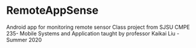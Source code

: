 # RemoteAppSense
Android app for monitoring remote sensor 
Class project from SJSU CMPE 235- Mobile Systems and Application taught by professor Kaikai Liu - Summer 2020




